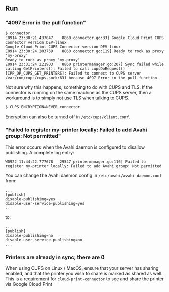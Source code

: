 ## Run

### "4097 Error in the pull function"
```
$ connector
E0914 23:30:21.437047    8860 connector.go:33] Google Cloud Print CUPS Connector version DEV-linux
Google Cloud Print CUPS Connector version DEV-linux
E0914 23:30:24.203739    8860 connector.go:119] Ready to rock as proxy 'my-proxy'
Ready to rock as proxy 'my-proxy'
E0914 23:31:24.221903    8860 printermanager.go:207] Sync failed while calling GetPrinters(): Failed to call cupsDoRequest() [IPP_OP_CUPS_GET_PRINTERS]: Failed to connect to CUPS server /var/run/cups/cups.sock:631 because 4097 Error in the pull function.
```

Not sure why this happens, something to do with CUPS and TLS. If the connector is running on the same machine as the CUPS server, then a workaround is to simply not use TLS when talking to CUPS.

```
$ CUPS_ENCRYPTION=NEVER connector
```

Encryption can also be turned off in `/etc/cups/client.conf`.

### "Failed to register my-printer locally: Failed to add Avahi group: Not permitted"
This error occurs when the Avahi daemon is configured to disallow publishing. A complete log entry:

```
W0922 11:44:22.777678   29547 printermanager.go:116] Failed to register my-printer locally: Failed to add Avahi group: Not permitted
```

You can change the Avahi daemon config in `/etc/avahi/avahi-daemon.conf` from:
```
...
[publish]
disable-publishing=yes
disable-user-service-publishing=yes
...
```

to:
```
...
[publish]
disable-publishing=no
disable-user-service-publishing=no
...
```

### Printers are already in sync; there are 0
When using CUPS on Linux / MacOS, ensure that your server has sharing enabled, and that the printer you wish to share is marked as shared as well. This is a requirement for `cloud-print-connector` to see and share the printer via Google Cloud Print